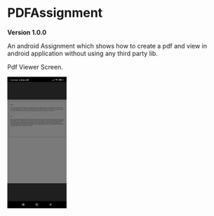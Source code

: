 # PDFAssignment

**Version 1.0.0**

An android Assignment which shows how to create a pdf and view in android application without using any third party lib.

Pdf Viewer Screen.

<img src="https://github.com/bipuldevashish/PDFAssignment/blob/master/ss/ss1.jpg" height="300">
